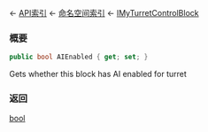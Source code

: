 ← [API索引](Api-Index) ← [命名空间索引](Namespace-Index) ← [IMyTurretControlBlock](SpaceEngineers.Game.ModAPI.Ingame.IMyTurretControlBlock)

### 概要

```csharp
public bool AIEnabled { get; set; }
```

Gets whether this block has AI enabled for turret

### 返回

[bool](https://docs.microsoft.com/en-us/dotnet/api/System.Boolean?view=netframework-4.6)

